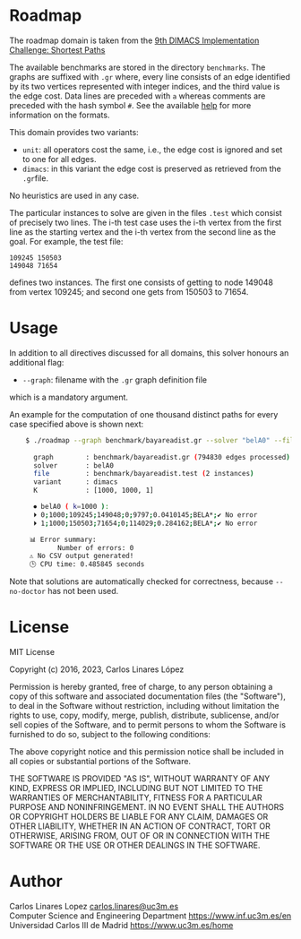 # Roadmap #

The roadmap domain is taken from the [9th DIMACS Implementation Challenge:
Shortest Paths](http://www.diag.uniroma1.it/~challenge9/download.shtml#benchmark)

The available benchmarks are stored in the directory `benchmarks`. The graphs
are suffixed with `.gr` where, every line consists of an edge identified by its
two vertices represented with integer indices, and the third value is the edge
cost. Data lines are preceded with `a` whereas comments are preceded with the
hash symbol `#`. See the available
[help](http://www.diag.uniroma1.it/~challenge9/format.shtml) for more
information on the formats.

This domain provides two variants:

* `unit`: all operators cost the same, i.e., the edge cost is ignored and set to
  one for all edges.
* `dimacs`: in this variant the edge cost is preserved as retrieved from the
  `.gr`file.

No heuristics are used in any case.

The particular instances to solve are given in the files `.test` which consist
of precisely two lines. The i-th test case uses the i-th vertex from the first
line as the starting vertex and the i-th vertex from the second line as the
goal. For example, the test file:

``` text
109245 150503
149048 71654
```

defines two instances. The first one consists of getting to node 149048 from
vertex 109245; and second one gets from 150503 to 71654.

# Usage #

In addition to all directives discussed for all domains, this solver honours an
additional flag:

* `--graph`: filename with the `.gr` graph definition file

which is a mandatory argument.

An example for the computation of one thousand distinct paths for every case
specified above is shown next:

``` sh
    $ ./roadmap --graph benchmark/bayareadist.gr --solver "belA0" --file benchmark/bayareadist.test --variant dimacs --k 1000
    
      graph        : benchmark/bayareadist.gr (794830 edges processed)
      solver       : belA0
      file         : benchmark/bayareadist.test (2 instances)
      variant      : dimacs
      K            : [1000, 1000, 1] 

      ⏺ belA0 ( k=1000 ): 
      ⏵ 0;1000;109245;149048;0;9797;0.0410145;BELA*;✔ No error
      ⏵ 1;1000;150503;71654;0;114029;0.284162;BELA*;✔ No error

     📊 Error summary: 
            Number of errors: 0
     ⚠ No CSV output generated!
     🕒 CPU time: 0.485845 seconds
```

Note that solutions are automatically checked for correctness, because
`--no-doctor` has not been used.

# License #

MIT License

Copyright (c) 2016, 2023, Carlos Linares López

Permission is hereby granted, free of charge, to any person obtaining a copy
of this software and associated documentation files (the "Software"), to deal
in the Software without restriction, including without limitation the rights
to use, copy, modify, merge, publish, distribute, sublicense, and/or sell
copies of the Software, and to permit persons to whom the Software is
furnished to do so, subject to the following conditions:

The above copyright notice and this permission notice shall be included in all
copies or substantial portions of the Software.

THE SOFTWARE IS PROVIDED "AS IS", WITHOUT WARRANTY OF ANY KIND, EXPRESS OR
IMPLIED, INCLUDING BUT NOT LIMITED TO THE WARRANTIES OF MERCHANTABILITY,
FITNESS FOR A PARTICULAR PURPOSE AND NONINFRINGEMENT. IN NO EVENT SHALL THE
AUTHORS OR COPYRIGHT HOLDERS BE LIABLE FOR ANY CLAIM, DAMAGES OR OTHER
LIABILITY, WHETHER IN AN ACTION OF CONTRACT, TORT OR OTHERWISE, ARISING FROM,
OUT OF OR IN CONNECTION WITH THE SOFTWARE OR THE USE OR OTHER DEALINGS IN THE
SOFTWARE.


# Author #

Carlos Linares Lopez <carlos.linares@uc3m.es>  
Computer Science and Engineering Department <https://www.inf.uc3m.es/en>  
Universidad Carlos III de Madrid <https://www.uc3m.es/home>
